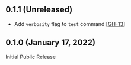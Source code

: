 
## 0.1.1 (Unreleased)

- Add `verbosity` flag to `test` command [[GH-13](https://github.com/umbracle/greenhouse/issues/13)]

## 0.1.0 (January 17, 2022)

Initial Public Release
